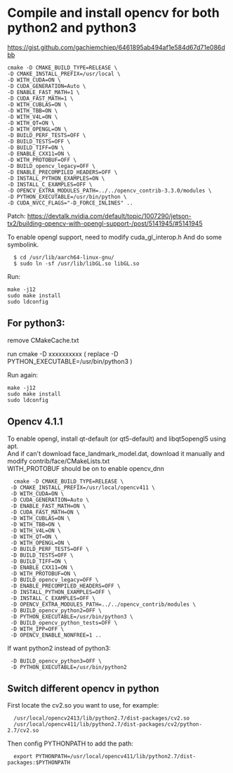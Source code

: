 
# Compile and install opencv for both python2 and python3
   
https://gist.github.com/gachiemchiep/6461895ab494af1e584d67d71e086dbb   

    cmake -D CMAKE_BUILD_TYPE=RELEASE \
    -D CMAKE_INSTALL_PREFIX=/usr/local \
    -D WITH_CUDA=ON \
    -D CUDA_GENERATION=Auto \
    -D ENABLE_FAST_MATH=1 \
    -D CUDA_FAST_MATH=1 \
    -D WITH_CUBLAS=ON \
    -D WITH_TBB=ON \
    -D WITH_V4L=ON \
    -D WITH_QT=ON \
    -D WITH_OPENGL=ON \
    -D BUILD_PERF_TESTS=OFF \
    -D BUILD_TESTS=OFF \
    -D BUILD_TIFF=ON \
    -D ENABLE_CXX11=ON \
    -D WITH_PROTOBUF=OFF \
    -D BUILD_opencv_legacy=OFF \
    -D ENABLE_PRECOMPILED_HEADERS=OFF \
    -D INSTALL_PYTHON_EXAMPLES=ON \
    -D INSTALL_C_EXAMPLES=OFF \
    -D OPENCV_EXTRA_MODULES_PATH=../../opencv_contrib-3.3.0/modules \
    -D PYTHON_EXECUTABLE=/usr/bin/python \
    -D CUDA_NVCC_FLAGS="-D_FORCE_INLINES" ..

Patch:
   https://devtalk.nvidia.com/default/topic/1007290/jetson-tx2/building-opencv-with-opengl-support-/post/5141945/#5141945     
   
   To enable opengl support, need to modify cuda_gl_interop.h
   And do some symbolink.
   
      $ cd /usr/lib/aarch64-linux-gnu/
      $ sudo ln -sf /usr/lib/libGL.so libGL.so

Run:

    make -j12
    sudo make install
    sudo ldconfig


## For python3:

remove CMakeCache.txt

run cmake -D xxxxxxxxxx ( replace -D PYTHON_EXECUTABLE=/usr/bin/python3 )

Run again:

    make -j12
    sudo make install
    sudo ldconfig


## Opencv 4.1.1
To enable opengl, install qt-default (or qt5-default) and libqt5opengl5 using apt.   
And if can't download face_landmark_model.dat, download it manually and modify contrib/face/CMakeLists.txt   
WITH_PROTOBUF should be on to enable opencv_dnn   


      cmake -D CMAKE_BUILD_TYPE=RELEASE \
     -D CMAKE_INSTALL_PREFIX=/usr/local/opencv411 \
     -D WITH_CUDA=ON \
     -D CUDA_GENERATION=Auto \
     -D ENABLE_FAST_MATH=ON \
     -D CUDA_FAST_MATH=ON \
     -D WITH_CUBLAS=ON \
     -D WITH_TBB=ON \
     -D WITH_V4L=ON \
     -D WITH_QT=ON \
     -D WITH_OPENGL=ON \
     -D BUILD_PERF_TESTS=OFF \
     -D BUILD_TESTS=OFF \
     -D BUILD_TIFF=ON \
     -D ENABLE_CXX11=ON \
     -D WITH_PROTOBUF=ON \
     -D BUILD_opencv_legacy=OFF \
     -D ENABLE_PRECOMPILED_HEADERS=OFF \
     -D INSTALL_PYTHON_EXAMPLES=OFF \
     -D INSTALL_C_EXAMPLES=OFF \
     -D OPENCV_EXTRA_MODULES_PATH=../../opencv_contrib/modules \
     -D BUILD_opencv_python2=OFF \
     -D PYTHON_EXECUTABLE=/usr/bin/python3 \
     -D BUILD_opencv_python_tests=OFF \
     -D WITH_IPP=OFF \
     -D OPENCV_ENABLE_NONFREE=1 ..
     
   If want python2 instead of python3:
   
     -D BUILD_opencv_python3=OFF \
     -D PYTHON_EXECUTABLE=/usr/bin/python2
      
## Switch different opencv in python

First locate the cv2.so you want to use, for example:

      /usr/local/opencv2413/lib/python2.7/dist-packages/cv2.so
      /usr/local/opencv411/lib/python2.7/dist-packages/cv2/python-2.7/cv2.so

Then config PYTHONPATH to add the path:

      export PYTHONPATH=/usr/local/opencv411/lib/python2.7/dist-packages:$PYTHONPATH
      
      
